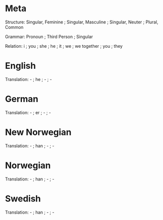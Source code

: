 Meta
====

Structure: Singular, Feminine ; Singular, Masculine ; Singular, Neuter ; Plural, Common

Grammar:   Pronoun ; Third Person ; Singular

Relation:  i ; you ; she ; he ; it ; we ; we together ; you ; they



English
=======

Translation: - ; he ; - ; -



German
======

Translation: - ; er ; - ; -



New Norwegian
=============

Translation: - ; han ; - ; -



Norwegian
=========

Translation: - ; han ; - ; -


Swedish
=======

Translation: - ; han ; - ; -
